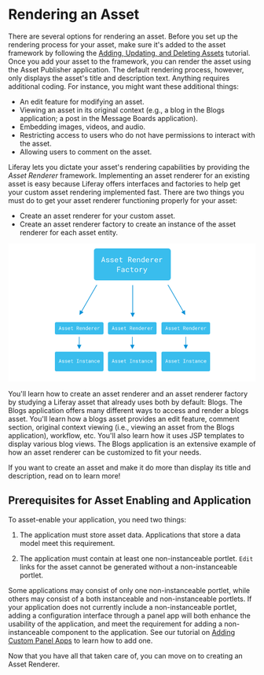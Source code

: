 # Rendering an Asset [](id=rendering-an-asset)

There are several options for rendering an asset. Before you set up the 
rendering process for your asset, make sure it's added to the asset framework 
by following the
[Adding, Updating, and Deleting Assets](/develop/tutorials/-/knowledge_base/7-1/adding-updating-and-deleting-assets-for-custom-entities)
tutorial. Once you add your asset to the framework, you can render the 
asset using the Asset Publisher application. The default rendering 
process, however, only displays the asset's title and description text. 
Anything requires additional coding. For instance, you might want these 
additional things:

- An edit feature for modifying an asset.
- Viewing an asset in its original context (e.g., a blog
    in the Blogs application; a post in the Message Boards application).
- Embedding images, videos, and audio.
- Restricting access to users who do not have permissions to interact with the
    asset.
- Allowing users to comment on the asset. 

Liferay lets you dictate your asset's rendering capabilities by providing the
*Asset Renderer* framework. Implementing an asset renderer for an existing asset
is easy because Liferay offers interfaces and factories to help get your custom
asset rendering implemented fast. There are two things you must do to get your
asset renderer functioning properly for your asset:

- Create an asset renderer for your custom asset.
- Create an asset renderer factory to create an instance of the asset renderer
    for each asset entity.

![Figure 1: The asset renderer factory creates an asset renderer for each asset instance.](../../../images/asset-renderer-diagram.png)

You'll learn how to create an asset renderer and an asset renderer factory by
studying a Liferay asset that already uses both by default: Blogs. The Blogs
application offers many different ways to access and render a blogs asset.
You'll learn how a blogs asset provides an edit feature, comment section,
original context viewing (i.e., viewing an asset from the Blogs application),
workflow, etc. You'll also learn how it uses JSP templates to display various
blog views. The Blogs application is an extensive example of how an asset
renderer can be customized to fit your needs. 

If you want to create an asset and make it do more than display its title and
description, read on to learn more!

## Prerequisites for Asset Enabling and Application [](id=prerequisites-for-asset-enabling-and-application)

To asset-enable your application, you need two things: 

1.  The application must store asset data. Applications that store a data model
    meet this requirement.

2. The application must contain at least one non-instanceable portlet. `Edit` 
    links for the asset cannot be generated without a non-instanceable portlet.

Some applications may consist of only one non-instanceable portlet, while others
may consist of a both instanceable and non-instanceable portlets. If your 
application does not currently include a non-instanceable portlet, adding a 
configuration interface through a panel app will both enhance the usability of 
the application, and meet the requirement for adding a non-instanceable 
component to the application. See our tutorial on 
[Adding Custom Panel Apps](/knowledge_base/7-1/customizing-the-product-menu#adding-custom-panel-apps)
to learn how to add one.

Now that you have all that taken care of, you can move on to creating an Asset 
Renderer.
